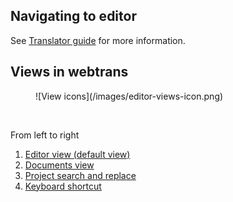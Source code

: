 ## Navigating to editor

See [Translator guide](user-guide/translator-guide) for more information.


## Views in webtrans
<figure>
![View icons](/images/editor-views-icon.png)
</figure>
<br/>

From left to right

1. [Editor view (default view)](user-guide/editor/editor-view)
2. [Documents view](user-guide/editor/documents-view)
3. [Project search and replace](user-guide/editor/project-search-replace-view)
4. [Keyboard shortcut](user-guide/editor/keyboard-shortcuts)

